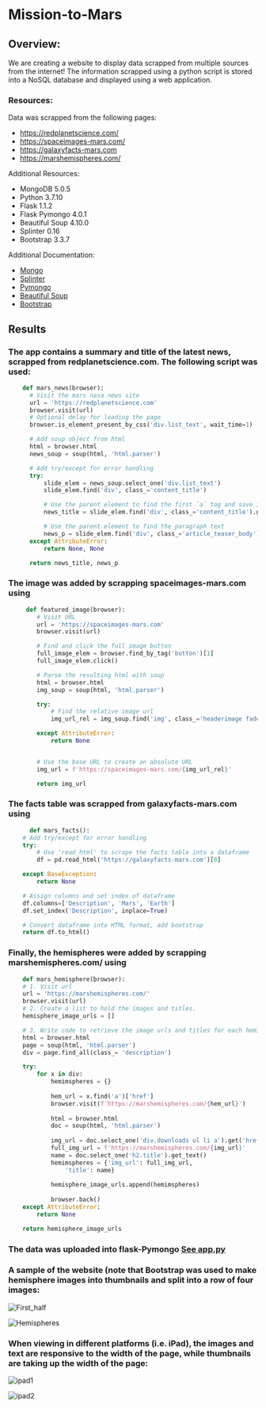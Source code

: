 # Mission-to-Mars
## Overview:
We are creating a website to display data scrapped from multiple sources from the internet! The information scrapped using a python script is stored into a NoSQL database and displayed using a web application.

### Resources:
Data was scrapped from the following pages:
- https://redplanetscience.com/
- https://spaceimages-mars.com/
- https://galaxyfacts-mars.com
- https://marshemispheres.com/

Additional Resources: 
- MongoDB 5.0.5 
- Python 3.7.10
- Flask 1.1.2
- Flask Pymongo 4.0.1
- Beautiful Soup 4.10.0
- Splinter 0.16
- Bootstrap 3.3.7

Additional Documentation:
- [Mongo](https://docs.mongodb.com/manual/tutorial/getting-started/)
- [Splinter](https://readthedocs.org/projects/splinter/downloads/pdf/latest/)
- [Pymongo](https://flask-pymongo.readthedocs.io/en/latest/)
- [Beautiful Soup](https://beautiful-soup-4.readthedocs.io/en/latest/)
- [Bootstrap](https://bootstrapdocs.com/v3.3.6/docs/css/)

## Results
### The app contains a summary and title of the latest news, scrapped from redplanetscience.com. The following script was used:

```Python
    def mars_news(browser):
      # Visit the mars nasa news site
      url = 'https://redplanetscience.com'
      browser.visit(url)
      # Optional delay for loading the page
      browser.is_element_present_by_css('div.list_text', wait_time=1)

      # Add soup object from html
      html = browser.html
      news_soup = soup(html, 'html.parser')

      # Add try/except for error handling
      try:
          slide_elem = news_soup.select_one('div.list_text')
          slide_elem.find('div', class_='content_title')

          # Use the parent element to find the first `a` tag and save it as `news_title`
          news_title = slide_elem.find('div', class_='content_title').get_text()

          # Use the parent element to find the paragraph text
          news_p = slide_elem.find('div', class_='article_teaser_body').get_text()
      except AttributeError:
          return None, None

      return news_title, news_p
```

### The image was added by scrapping spaceimages-mars.com using

```Python
     def featured_image(browser):
        # Visit URL
        url = 'https://spaceimages-mars.com'
        browser.visit(url)

        # Find and click the full image button
        full_image_elem = browser.find_by_tag('button')[1]
        full_image_elem.click()

        # Parse the resulting html with soup
        html = browser.html
        img_soup = soup(html, 'html.parser')

        try:
            # Find the relative image url
            img_url_rel = img_soup.find('img', class_='headerimage fade-in').get('src')

        except AttributeError:
            return None


        # Use the base URL to create an absolute URL
        img_url = f'https://spaceimages-mars.com/{img_url_rel}'

        return img_url
```

### The facts table was scrapped from galaxyfacts-mars.com using

```Python
      def mars_facts():
    # Add try/except for error handling
    try:
        # Use 'read_html' to scrape the facts table into a dataframe
        df = pd.read_html('https://galaxyfacts-mars.com')[0]

    except BaseException:
        return None

    # Assign columns and set index of dataframe
    df.columns=['Description', 'Mars', 'Earth']
    df.set_index('Description', inplace=True)

    # Convert dataframe into HTML format, add bootstrap
    return df.to_html()
```

### Finally, the hemispheres were added by scrapping marshemispheres.com/ using
```Python
    def mars_hemisphere(browser):
    # 1. Visit url
    url = 'https://marshemispheres.com/'
    browser.visit(url)
    # 2. Create a list to hold the images and titles.
    hemisphere_image_urls = []

    # 3. Write code to retrieve the image urls and titles for each hemisphere.
    html = browser.html
    page = soup(html, 'html.parser')
    div = page.find_all(class_= 'description')

    try:
        for x in div:     
            hemimspheres = {}
            
            hem_url = x.find('a')['href']
            browser.visit(f'https://marshemispheres.com/{hem_url}')
            
            html = browser.html
            doc = soup(html, 'html.parser')
            
            img_url = doc.select_one('div.downloads ul li a').get('href')
            full_img_url = f'https://marshemispheres.com/{img_url}'
            name = doc.select_one('h2.title').get_text()
            hemimspheres = {'img_url': full_img_url, 
                'title': name} 
            
            hemisphere_image_urls.append(hemimspheres)
            
            browser.back()
    except AttributeError:
        return None

    return hemisphere_image_urls
```

### The data was uploaded into flask-Pymongo [See app.py](app.py)

### A sample of the website (note that Bootstrap was used to make hemisphere images into thumbnails and split into a row of four images:
![First_half](Resources/Intro_webpage.png)


![Hemispheres](Resources/Mars_hemispheres.png)

### When viewing in different platforms (i.e. iPad), the images and text are responsive to the width of the page, while thumbnails are taking up the width of the page:
![ipad1](Resources/ipad1.png)


![ipad2](Resources/ipad2.png)

